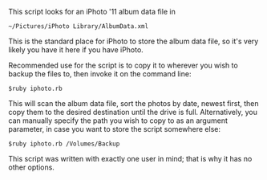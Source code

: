 This script looks for an iPhoto '11 album data file in

    ~/Pictures/iPhoto Library/AlbumData.xml

This is the standard place for iPhoto to store the album data file, so it's very likely you have it here if you have iPhoto.

Recommended use for the script is to copy it to wherever you wish to backup the files to, then invoke it on the command line:

    $ruby iphoto.rb

This will scan the album data file, sort the photos by date, newest first, then copy them to the desired destination until the drive is full. Alternatively, you can manually specify the path you wish to copy to as an argument parameter, in case you want to store the script somewhere else:

    $ruby iphoto.rb /Volumes/Backup

This script was written with exactly one user in mind; that is why it has no other options.
